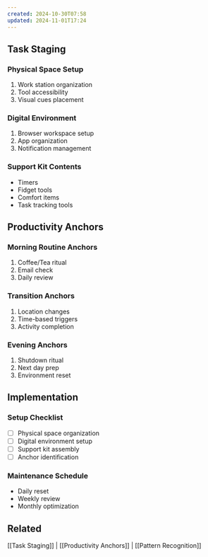 ```yaml
---
created: 2024-10-30T07:58
updated: 2024-11-01T17:24
---
```

## Task Staging
### Physical Space Setup
1. Work station organization
2. Tool accessibility
3. Visual cues placement

### Digital Environment
1. Browser workspace setup
2. App organization
3. Notification management

### Support Kit Contents
- Timers
- Fidget tools
- Comfort items
- Task tracking tools

## Productivity Anchors
### Morning Routine Anchors
1. Coffee/Tea ritual
2. Email check
3. Daily review

### Transition Anchors
1. Location changes
2. Time-based triggers
3. Activity completion

### Evening Anchors
1. Shutdown ritual
2. Next day prep
3. Environment reset

## Implementation
### Setup Checklist
- [ ] Physical space organization
- [ ] Digital environment setup
- [ ] Support kit assembly
- [ ] Anchor identification

### Maintenance Schedule
- Daily reset
- Weekly review
- Monthly optimization

## Related
[[Task Staging]] | [[Productivity Anchors]] | [[Pattern Recognition]]